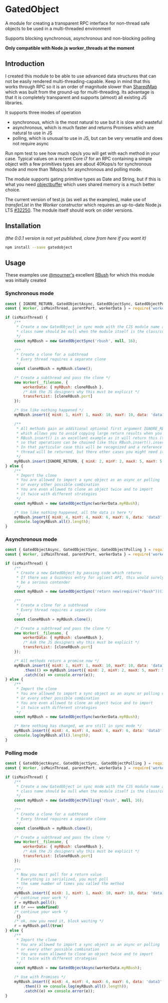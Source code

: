  # GatedObject

A module for creating a transparent RPC interface for non-thread safe objects to be used in a multi-threaded environment
  
Supports blocking synchronous, asynchronous and non-blocking polling 
  
**Only compatible with Node.js worker_threads at the moment**

## Introduction

I created this module to be able to use advanced data structures that can not be easily rendered multi-threading-capable. Keep in mind that this works through RPC so it is an order of magnitude slower than [SharedMap](https://github.com/mmomtchev/SharedMap) which was built from the ground-up for multi-threading. Its advantage is that it is completely transparent and supports (almost) all existing JS libraries.

It supports three modes of operation
* synchronous, which is the most natural to use but it is slow and wasteful
* asynchronous, which is much faster and returns Promises which are natural to use in JS
* polling, which is unusual to use in JS, but can be very versatile and does not require async

Run npm test to see how much ops/s you will get with each method in your case. Typical values on a recent Core i7 for an RPC containing a simple object with a few primitives types are about 40Kops/s for synchronous mode and more than 1Mops/s for asynchronous and polling mode.

The module supports gating primitive types as Date and String, but if this is what you need [objectbuffer](https://github.com/Bnaya/objectbuffer) which uses shared memory is a much better choice.

The current version of test.js (as well as the examples), make use of *transferList* in the *Worker* constructor which requires an up-to-date Node.js LTS [#32250](https://github.com/nodejs/node/issues/32250). The module itself should work on older versions.


## Installation

*(the 0.0.1 version is not yet published, clone from here if you want it)*

```bash
npm install --save gatedobject
```

## Usage

These examples use [@mourner's](https://github.com/mourner) excellent [RBush](https://github.com/mourner/rbush) for which this module was initially created

### Synchronous mode
```js
const { IGNORE_RETURN, GatedObjectAsync, GatedObjectSync, GatedObjectPolling } = require('./index');
const { Worker, isMainThread, parentPort, workerData } = require('worker_threads');

if (isMainThread) {
    /**
     * Create a new GatedObject in sync mode with the CJS module name and the class name
     * class name should be null when the module itself is the class/constructor
     */
    const myRBush = new GatedObjectSync('rbush', null, 16);

    /** 
     * Create a clone for a subthread 
     * Every thread requires a separate clone
     */
    const cloneRBush = myRBush.clone();

    /* Create a subthread and pass the clone */
    new Worker(__filename, {
        workerData: { myRBush: cloneRBush },
        /* Ask the JS designers why this must be explicit */
        transferList: [cloneRBush.port]
    });

    /* Use like nothing happened */
    myRBush.insert({ minX: 1, minY: 1, maxX: 10, maxY: 10, data: 'data1' });

    /** 
     * All methods gain an additional optional first argument IGNORE_RETURN
     * which allows you to avoid copying large return results when you ignore them
     * RBush.insert() is an excellent example as it will return this (the whole data structure)
     * so that operations can be chained like this RBush.insert().insert().insert()...
     * In that particular case this will be recognized and a reference local to the
     * thread will be returned, but there other cases you might need it
     */
    myRBush.insert(IGNORE_RETURN, { minX: 2, minY: 2, maxX: 5, maxY: 5, data: 'data2' });
} else {
    /**
     * Import the clone
     * You are allowed to import a sync object as an async or polling
     * or every other possible combination
     * You are even allowed to clone an object twice and to import
     * it twice with different strategies
     */
    const myRBush = new GatedObjectSync(workerData.myRBush);

    /* Use like nothing happened, all the data is here */
    myRBush.insert({ minX: 4, minY: 4, maxX: 6, maxY: 6, data: 'data3' });
    console.log(myRBush.all().length);
}

```

### Asynchronous mode
```js
const { GatedObjectAsync, GatedObjectSync, GatedObjectPolling } = require('./index');
const { Worker, isMainThread, parentPort, workerData } = require('worker_threads');

if (isMainThread) {
    /**
     * Create a new GatedObject by passing code which returns
     * If there was a Guinness entry for ugliest API, this would surely
     * be a serious contender
     */
    const myRBush = new GatedObjectSync('return new(require("rbush"))(16)');

    /** 
     * Create a clone for a subthread 
     * Every thread requires a separate clone
     */
    const cloneRBush = myRBush.clone();

    /* Create a subthread and pass the clone */
    new Worker(__filename, {
        workerData: { myRBush: cloneRBush },
        /* Ask the JS designers why this must be explicit */
        transferList: [cloneRBush.port]
    });

    /* All methods return a promise now */
    myRBush.insert({ minX: 1, minY: 1, maxX: 10, maxY: 10, data: 'data1' })
        .then(() => myRBush.insert({ minX: 2, minY: 2, maxX: 5, maxY: 5, data: 'data2' }))
        .catch((e) => console.error(e));
} else {
    /**
     * Import the clone
     * You are allowed to import a sync object as an async or polling one
     * or every other possible combination
     * You are even allowed to clone an object twice and to import
     * it twice with different strategies
     */
    const myRBush = new GatedObjectSync(workerData.myRBush);

    /* Here nothing has changed, we are still in sync mode */
    myRBush.insert({ minX: 4, minY: 4, maxX: 6, maxY: 6, data: 'data3' });
    console.log(myRBush.all().length);
}

```


### Polling mode
```js
const { GatedObjectAsync, GatedObjectSync, GatedObjectPolling } = require('./index');
const { Worker, isMainThread, parentPort, workerData } = require('worker_threads');

if (isMainThread) {
    /**
     * Create a new GatedObject in sync mode with the CJS module name and the class name
     * class name should be null when the module itself is the class/constructor
     */
    const myRBush = new GatedObjectPolling('rbush', null, 16);

    /** 
     * Create a clone for a subthread 
     * Every thread requires a separate clone
     */
    const cloneRBush = myRBush.clone();

    /* Create a subthread and pass the clone */
    new Worker(__filename, {
        workerData: { myRBush: cloneRBush },
        /* Ask the JS designers why this must be explicit */
        transferList: [cloneRBush.port]
    });

    /**
     * Now you must poll for a return value
     * Everything is serialized, you must poll
     * the same number of times you called the method
     **/
    myRBush.insert({ minX: 1, minY: 1, maxX: 10, maxY: 10, data: 'data1' });
    /* continue your work */
    r = myRBush.poll();
    if (r === undefined)
    /* continue your work */
     {}
    /* ok, now you need it, block waiting */
    r = myRBush.poll(true)
} else {
    /**
     * Import the clone
     * You are allowed to import a sync object as an async or polling
     * or every other possible combination
     * You are even allowed to clone an object twice and to import
     * it twice with different strategies
     */
    const myRBush = new GatedObjectAsync(workerData.myRBush);

    /* Use with Promises */
    myRBush.insert({ minX: 4, minY: 4, maxX: 6, maxY: 6, data: 'data3' })
        .then(() => console.log(myRBush.all().length));
        .catch((e) => console.error(e));
}

```